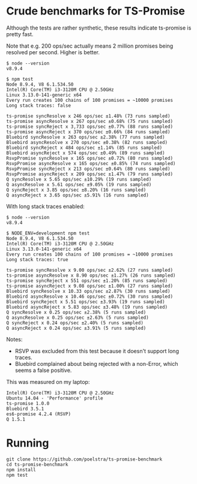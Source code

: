 # Crude benchmarks for TS-Promise

Although the tests are rather synthetic, these results indicate ts-promise is
pretty fast.

Note that e.g. 200 ops/sec actually means 2 million promises being resolved per
second. Higher is better.

```
$ node --version
v8.9.4

$ npm test
Node 8.9.4, V8 6.1.534.50
Intel(R) Core(TM) i3-3120M CPU @ 2.50GHz
Linux 3.13.0-141-generic x64
Every run creates 100 chains of 100 promises = ~10000 promises
Long stack traces: false

ts-promise syncResolve x 246 ops/sec ±1.48% (73 runs sampled)
ts-promise asyncResolve x 267 ops/sec ±0.68% (75 runs sampled)
ts-promise syncReject x 3,733 ops/sec ±0.77% (88 runs sampled)
ts-promise asyncReject x 370 ops/sec ±0.66% (84 runs sampled)
Bluebird syncResolve x 263 ops/sec ±2.38% (77 runs sampled)
Bluebird asyncResolve x 270 ops/sec ±0.38% (82 runs sampled)
Bluebird syncReject x 484 ops/sec ±1.14% (85 runs sampled)
Bluebird asyncReject x 574 ops/sec ±0.49% (89 runs sampled)
RsvpPromise syncResolve x 165 ops/sec ±0.72% (80 runs sampled)
RsvpPromise asyncResolve x 165 ops/sec ±0.85% (74 runs sampled)
RsvpPromise syncReject x 213 ops/sec ±0.64% (80 runs sampled)
RsvpPromise asyncReject x 209 ops/sec ±1.47% (79 runs sampled)
Q syncResolve x 5.65 ops/sec ±10.29% (19 runs sampled)
Q asyncResolve x 5.61 ops/sec ±9.05% (19 runs sampled)
Q syncReject x 3.85 ops/sec ±8.20% (16 runs sampled)
Q asyncReject x 3.65 ops/sec ±5.91% (16 runs sampled)
```

With long stack traces enabled:
```
$ node --version
v8.9.4

$ NODE_ENV=development npm test
Node 8.9.4, V8 6.1.534.50
Intel(R) Core(TM) i3-3120M CPU @ 2.50GHz
Linux 3.13.0-141-generic x64
Every run creates 100 chains of 100 promises = ~10000 promises
Long stack traces: true

ts-promise syncResolve x 9.00 ops/sec ±2.62% (27 runs sampled)
ts-promise asyncResolve x 8.90 ops/sec ±1.27% (26 runs sampled)
ts-promise syncReject x 551 ops/sec ±1.20% (85 runs sampled)
ts-promise asyncReject x 9.08 ops/sec ±1.00% (27 runs sampled)
Bluebird syncResolve x 10.33 ops/sec ±2.87% (30 runs sampled)
Bluebird asyncResolve x 10.46 ops/sec ±0.72% (30 runs sampled)
Bluebird syncReject x 5.51 ops/sec ±3.93% (19 runs sampled)
Bluebird asyncReject x 5.83 ops/sec ±3.48% (19 runs sampled)
Q syncResolve x 0.25 ops/sec ±2.38% (5 runs sampled)
Q asyncResolve x 0.25 ops/sec ±2.63% (5 runs sampled)
Q syncReject x 0.24 ops/sec ±2.40% (5 runs sampled)
Q asyncReject x 0.24 ops/sec ±3.91% (5 runs sampled)
```

Notes:
* RSVP was excluded from this test because it doesn't support long traces.
* Bluebird complained about being rejected with a non-Error, which seems a false positive.

This was measured on my laptop:
```
Intel(R) Core(TM) i3-3120M CPU @ 2.50GHz
Ubuntu 14.04 - 'Performance' profile
ts-promise 1.0.0
Bluebird 3.5.1
es6-promise 4.2.4 (RSVP)
Q 1.5.1
```

# Running

```
git clone https://github.com/poelstra/ts-promise-benchmark
cd ts-promise-benchmark
npm install
npm test
```
